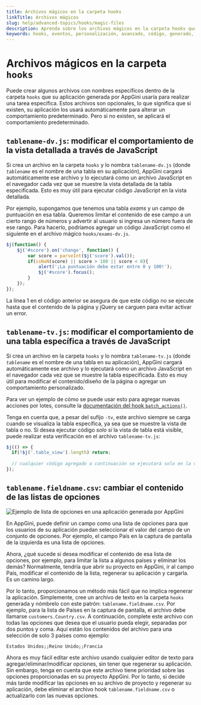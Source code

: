 ```yaml
---
title: Archivos mágicos en la carpeta hooks
linkTitle: Archivos mágicos
slug: help/advanced-topics/hooks/magic-files
description: Aprenda sobre los archivos mágicos en la carpeta hooks que puede crear para alterar el comportamiento de su aplicación generada por AppGini.
keywords: hooks, eventos, personalización, avanzado, código, generado, aplicación, persistente, código personalizado, generación de código, insertar, eliminar, editar, seleccionar, registros, acciones, comportamiento, apariencia, objeto DataList, tablename_init, función hook, tabla, propiedades DataList, hooks globales, hooks específicos de tabla, links-home, links-navmenu, footer-extras, header-extras, tablename-dv.js, tablename-tv.js, tablename.fieldname.csv
---
```


# Archivos mágicos en la carpeta `hooks`

Puede crear algunos archivos con nombres específicos dentro de la carpeta `hooks` que su aplicación generada por AppGini usaría para realizar una tarea específica. Estos archivos son opcionales, lo que significa que si existen, su aplicación los usará automáticamente para alterar un comportamiento predeterminado. Pero si no existen, se aplicará el comportamiento predeterminado.

## `tablename-dv.js`: modificar el comportamiento de la vista detallada a través de JavaScript

Si crea un archivo en la carpeta `hooks` y lo nombra `tablename-dv.js` (donde *`tablename`* es el nombre de una tabla en su aplicación), AppGini cargará automáticamente ese archivo y lo ejecutará como un archivo JavaScript en el navegador cada vez que se muestre la vista detallada de la tabla especificada. Esto es muy útil para ejecutar código JavaScript en la vista detallada.

Por ejemplo, supongamos que tenemos una tabla *exams* y un campo de puntuación en esa tabla. Queremos limitar el contenido de ese campo a un cierto rango de números y advertir al usuario si ingresa un número fuera de ese rango. Para hacerlo, podríamos agregar un código JavaScript como el siguiente en el archivo mágico `hooks/exams-dv.js`.

```javascript
$j(function() { 
    $j('#score').on('change', function() {
        var score = parseInt($j('score').val());
        if(isNaN(score) || score > 100 || score < 0){
            alert('¡La puntuación debe estar entre 0 y 100!');
            $j('#score').focus();
        }
    });
});
```

La línea 1 en el código anterior se asegura de que este código no se ejecute hasta que el contenido de la página y jQuery se carguen para evitar activar un error.

## `tablename-tv.js`: modificar el comportamiento de una tabla específica a través de JavaScript

Si crea un archivo en la carpeta `hooks` y lo nombra `tablename-tv.js` (donde *`tablename`* es el nombre de una tabla en su aplicación), AppGini cargará automáticamente ese archivo y lo ejecutará como un archivo JavaScript en el navegador cada vez que se muestre la tabla especificada. Esto es muy útil para modificar el contenido/diseño de la página o agregar un comportamiento personalizado.

Para ver un ejemplo de cómo se puede usar esto para agregar nuevas acciones por lotes, consulte la [documentación del hook `batch_actions()`](/appgini/help/advanced-topics/hooks/multiple-record-batch-actions/).

Tenga en cuenta que, a pesar del sufijo `-tv`, este archivo siempre se carga cuando se visualiza la tabla específica, ya sea que se muestre la vista de tabla o no. Si desea ejecutar código *solo si* la vista de tabla está visible, puede realizar esta verificación en el archivo `tablename-tv.js`:

```javascript
$j(() => {
  if(!$j('.table_view').length) return;
      
  // cualquier código agregado a continuación se ejecutará solo en la vista de tabla
});
```

## `tablename.fieldname.csv`: cambiar el contenido de las listas de opciones

![Ejemplo de lista de opciones en una aplicación generada por AppGini](https://cdn.bigprof.com/appgini-desktop/help/options-list-in-detail-view.png)

En AppGini, puede definir un campo como una lista de opciones para que los usuarios de su aplicación puedan seleccionar el valor del campo de un conjunto de opciones. Por ejemplo, el campo País en la captura de pantalla de la izquierda es una lista de opciones.

Ahora, ¿qué sucede si desea modificar el contenido de esa lista de opciones, por ejemplo, para limitar la lista a algunos países y eliminar los demás? Normalmente, tendría que abrir su proyecto en AppGini, ir al campo País, modificar el contenido de la lista, regenerar su aplicación y cargarla. Es un camino largo.

Por lo tanto, proporcionamos un método más fácil que no implica regenerar la aplicación. Simplemente, cree un archivo de texto en la carpeta `hooks` generada y nómbrelo con este patrón: `tablename.fieldname.csv`. Por ejemplo, para la lista de Países en la captura de pantalla, el archivo debe llamarse `customers.Country.csv`. A continuación, complete este archivo con todas las opciones que desea que el usuario pueda elegir, separadas por dos puntos y coma. Aquí están los contenidos del archivo para una selección de solo 3 países como ejemplo:

```
Estados Unidos;;Reino Unido;;Francia
```

Ahora es muy fácil editar este archivo usando cualquier editor de texto para agregar/eliminar/modificar opciones, sin tener que regenerar su aplicación. Sin embargo, tenga en cuenta que este archivo tiene prioridad sobre las opciones proporcionadas en su proyecto AppGini. Por lo tanto, si decide más tarde modificar las opciones en su archivo de proyecto y regenerar su aplicación, debe eliminar el archivo hook `tablename.fieldname.csv` o actualizarlo con las nuevas opciones.
